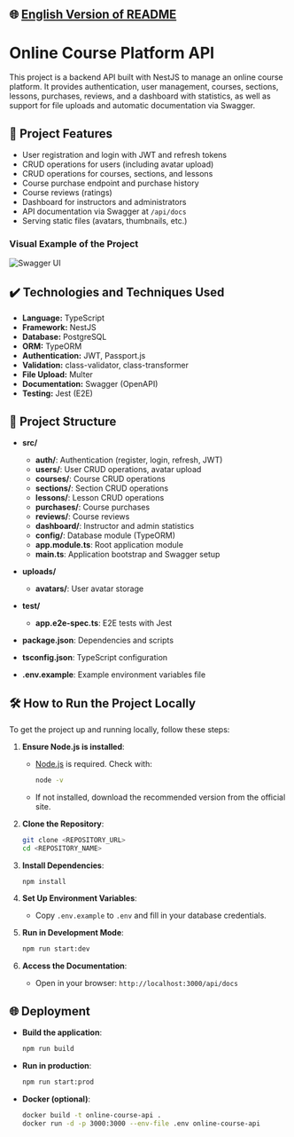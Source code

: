 ## 🌐 [English Version of README](README_EN.md)

# Online Course Platform API

This project is a backend API built with NestJS to manage an online course platform. It provides authentication, user management, courses, sections, lessons, purchases, reviews, and a dashboard with statistics, as well as support for file uploads and automatic documentation via Swagger.

## 🔨 Project Features

* User registration and login with JWT and refresh tokens
* CRUD operations for users (including avatar upload)
* CRUD operations for courses, sections, and lessons
* Course purchase endpoint and purchase history
* Course reviews (ratings)
* Dashboard for instructors and administrators
* API documentation via Swagger at `/api/docs`
* Serving static files (avatars, thumbnails, etc.)

### Visual Example of the Project

![Swagger UI](https://github.com/user-attachments/assets/c89e57cc-ca23-423f-9090-2db58f562e9e)

## ✔️ Technologies and Techniques Used

* **Language:** TypeScript
* **Framework:** NestJS
* **Database:** PostgreSQL
* **ORM:** TypeORM
* **Authentication:** JWT, Passport.js
* **Validation:** class-validator, class-transformer
* **File Upload:** Multer
* **Documentation:** Swagger (OpenAPI)
* **Testing:** Jest (E2E)

## 📁 Project Structure

* **src/**

  * **auth/**: Authentication (register, login, refresh, JWT)
  * **users/**: User CRUD operations, avatar upload
  * **courses/**: Course CRUD operations
  * **sections/**: Section CRUD operations
  * **lessons/**: Lesson CRUD operations
  * **purchases/**: Course purchases
  * **reviews/**: Course reviews
  * **dashboard/**: Instructor and admin statistics
  * **config/**: Database module (TypeORM)
  * **app.module.ts**: Root application module
  * **main.ts**: Application bootstrap and Swagger setup
* **uploads/**

  * **avatars/**: User avatar storage
* **test/**

  * **app.e2e-spec.ts**: E2E tests with Jest
* **package.json**: Dependencies and scripts
* **tsconfig.json**: TypeScript configuration
* **.env.example**: Example environment variables file

## 🛠️ How to Run the Project Locally

To get the project up and running locally, follow these steps:

1. **Ensure Node.js is installed**:

   * [Node.js](https://nodejs.org/) is required. Check with:

     ```bash
     node -v
     ```
   * If not installed, download the recommended version from the official site.

2. **Clone the Repository**:

   ```bash
   git clone <REPOSITORY_URL>
   cd <REPOSITORY_NAME>
   ```

3. **Install Dependencies**:

   ```bash
   npm install
   ```

4. **Set Up Environment Variables**:

   * Copy `.env.example` to `.env` and fill in your database credentials.

5. **Run in Development Mode**:

   ```bash
   npm run start:dev
   ```

6. **Access the Documentation**:

   * Open in your browser: `http://localhost:3000/api/docs`

## 🌐 Deployment

* **Build the application**:

  ```bash
  npm run build
  ```
* **Run in production**:

  ```bash
  npm run start:prod
  ```
* **Docker (optional)**:

  ```bash
  docker build -t online-course-api .
  docker run -d -p 3000:3000 --env-file .env online-course-api
  ```
